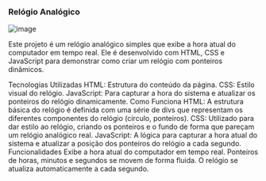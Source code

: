 ### Relógio Analógico
![image](https://github.com/user-attachments/assets/c3c25e8d-7093-4fa4-b7e9-de19bb2cd274)

Este projeto é um relógio analógico simples que exibe a hora atual do computador em tempo real. Ele é desenvolvido com HTML, CSS e JavaScript para demonstrar como criar um relógio com ponteiros dinâmicos.

Tecnologias Utilizadas
HTML: Estrutura do conteúdo da página.
CSS: Estilo visual do relógio.
JavaScript: Para capturar a hora do sistema e atualizar os ponteiros do relógio dinamicamente.
Como Funciona
HTML: A estrutura básica do relógio é definida com uma série de divs que representam os diferentes componentes do relógio (círculo, ponteiros).
CSS: Utilizado para dar estilo ao relógio, criando os ponteiros e o fundo de forma que pareçam um relógio analógico real.
JavaScript: A lógica para capturar a hora atual do sistema e atualizar a posição dos ponteiros do relógio a cada segundo.
Funcionalidades
Exibe a hora atual do computador em tempo real.
Ponteiros de horas, minutos e segundos se movem de forma fluida.
O relógio se atualiza automaticamente a cada segundo.
